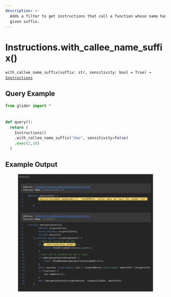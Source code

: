 ```yaml
---
description: >-
  Adds a filter to get instructions that call a function whose name has the
  given suffix.
---
```


# Instructions.with\_callee\_name\_suffix()

`with_callee_name_suffix(suffix: str, sensitivity: bool = True) →` [`Instructions`](./)

## Query Example

```python
from glider import *


def query():
  return (
    Instructions()
    .with_callee_name_suffix("dao", sensitivity=False)
    .exec(2,10)
  )
```

## Example Output

<figure><img src="../../.gitbook/assets/image (268).png" alt=""><figcaption></figcaption></figure>
